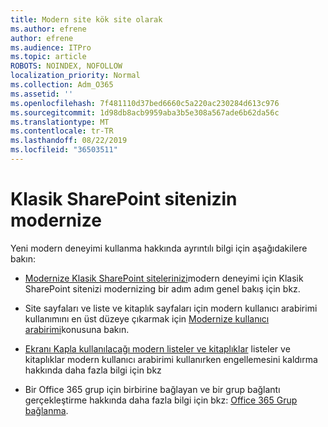 ```yaml
---
title: Modern site kök site olarak
ms.author: efrene
author: efrene
ms.audience: ITPro
ms.topic: article
ROBOTS: NOINDEX, NOFOLLOW
localization_priority: Normal
ms.collection: Adm_O365
ms.assetid: ''
ms.openlocfilehash: 7f481110d37bed6660c5a220ac230284d613c976
ms.sourcegitcommit: 1d98db8acb9959aba3b5e308a567ade6b62da56c
ms.translationtype: MT
ms.contentlocale: tr-TR
ms.lasthandoff: 08/22/2019
ms.locfileid: "36503511"
---
```

# <a name="modernize-your-classic-sharepoint-site"></a>Klasik SharePoint sitenizin modernize

Yeni modern deneyimi kullanma hakkında ayrıntılı bilgi için aşağıdakilere bakın:

- [Modernize Klasik SharePoint sitelerinizi](https://docs.microsoft.com/sharepoint/dev/transform/modernize-classic-sites)modern deneyimi için Klasik SharePoint sitenizi modernizing bir adım adım genel bakış için bkz.

- Site sayfaları ve liste ve kitaplık sayfaları için modern kullanıcı arabirimi kullanımını en üst düzeye çıkarmak için [Modernize kullanıcı arabirimi](https://docs.microsoft.com/sharepoint/dev/transform/modernize-userinterface)konusuna bakın. 

- [Ekranı Kapla kullanılacağı modern listeler ve kitaplıklar](https://docs.microsoft.com/sharepoint/dev/transform/modernize-userinterface-lists-and-libraries) listeler ve kitaplıklar modern kullanıcı arabirimi kullanırken engellemesini kaldırma hakkında daha fazla bilgi için bkz

- Bir Office 365 grup için birbirine bağlayan ve bir grup bağlantı gerçekleştirme hakkında daha fazla bilgi için bkz: [Office 365 Grup bağlanma](https://docs.microsoft.com/sharepoint/dev/transform/modernize-connect-to-office365-group).

